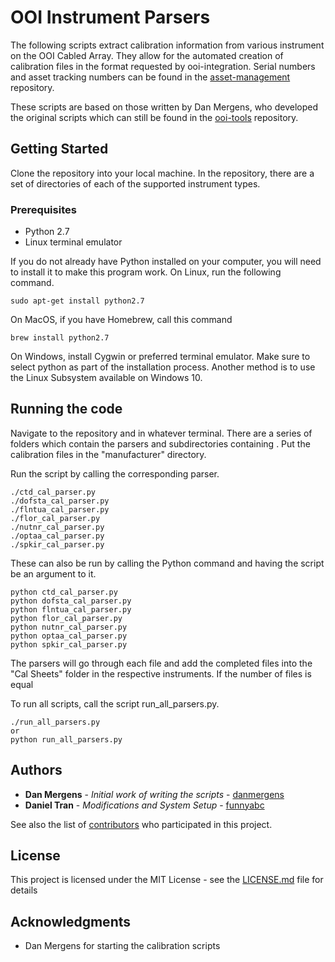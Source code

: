 # OOI Instrument Parsers

 The following scripts extract calibration information from various instrument on the OOI Cabled Array.
 They allow for the automated creation of calibration files in the format requested by ooi-integration.
 Serial numbers and asset tracking numbers can be found in the [asset-management](
 https://github.com/ooi-integration/asset-management) repository.

These scripts are based on those written by Dan Mergens, who developed the original scripts which can still be found in the [ooi-tools](https://github.com/oceanobservatories/ooi-tools/tree/master/instrument/calibration) repository.

## Getting Started

Clone the repository into your local machine. In the repository, there are a set of directories of each of the supported instrument types.

### Prerequisites

* Python 2.7
* Linux terminal emulator

If you do not already have Python installed on your computer, you will need to install it to make this program work.
On Linux, run the following command.
```
sudo apt-get install python2.7
```
On MacOS, if you have Homebrew, call this command
```
brew install python2.7
```
On Windows, install Cygwin or preferred terminal emulator. Make sure to select python as part of the installation process.
Another method is to use the Linux Subsystem available on Windows 10.

## Running the code

Navigate to the repository and in whatever terminal. There are a series of folders which contain the parsers and subdirectories containing . Put the calibration files in the "manufacturer" directory.

Run the script by calling the corresponding parser.

```
./ctd_cal_parser.py
./dofsta_cal_parser.py
./flntua_cal_parser.py
./flor_cal_parser.py
./nutnr_cal_parser.py
./optaa_cal_parser.py
./spkir_cal_parser.py
```

These can also be run by calling the Python command and having the script be an argument to it.

```
python ctd_cal_parser.py
python dofsta_cal_parser.py
python flntua_cal_parser.py
python flor_cal_parser.py
python nutnr_cal_parser.py
python optaa_cal_parser.py
python spkir_cal_parser.py
```

The parsers will go through each file and add the completed files into the "Cal Sheets" folder in the respective instruments. If the number of files is equal

To run all scripts, call the script run_all_parsers.py.

```
./run_all_parsers.py
or
python run_all_parsers.py
```

## Authors

* **Dan Mergens** - *Initial work of writing the scripts* - [danmergens](https://github.com/danmergens)
* **Daniel Tran** - *Modifications and System Setup* - [funnyabc](https://github.com/funnyabc)

See also the list of [contributors](https://github.com/your/project/contributors) who participated in this project.

## License

This project is licensed under the MIT License - see the [LICENSE.md](LICENSE.md) file for details

## Acknowledgments

* Dan Mergens for starting the calibration scripts

